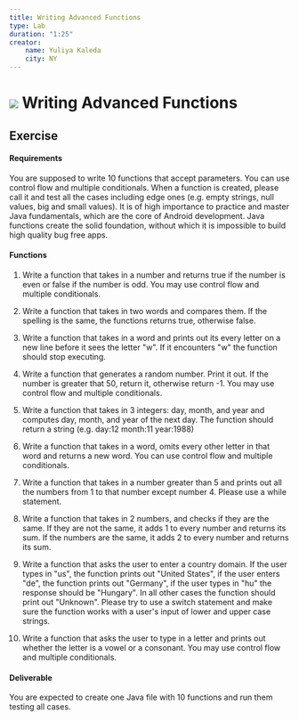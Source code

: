 ```yaml
---
title: Writing Advanced Functions
type: Lab
duration: "1:25"
creator:
    name: Yuliya Kaleda
    city: NY
---
```


# ![](https://ga-dash.s3.amazonaws.com/production/assets/logo-9f88ae6c9c3871690e33280fcf557f33.png) Writing Advanced Functions


## Exercise

#### Requirements
You are supposed to write 10 functions that accept parameters. You can use control flow and multiple conditionals. When a function is created, please call it and test all the cases including edge ones (e.g. empty strings, null values, big and small values). It is of high importance to practice and master Java fundamentals, which are the core of Android development. Java functions create the solid foundation, without which it is impossible to build high quality bug free apps.

#### Functions
1. Write a function that takes in a number and returns true if the number is even or false if the number is odd. You may use
  control flow and multiple conditionals.

2. Write a function that takes in two words and compares them. If the spelling is the same, the functions returns true,
  otherwise false.

3. Write a function that takes in a word and prints out its every letter on a new line before it sees the letter "w". If it encounters "w"
  the function should stop executing.

4. Write a function that generates a random number. Print it out. If the number is greater that 50, return it, otherwise
  return -1. You may use control flow and multiple conditionals.

5. Write a function that takes in 3 integers: day, month, and year and computes day, month, and year of the next day. The
  function should return a string (e.g. day:12 month:11 year:1988)

6. Write a function that takes in a word, omits every other letter in that word and returns a new word. You can use
  control flow and multiple conditionals.

7. Write a function that takes in a number greater than 5 and prints out all the numbers from 1 to that number except number 4. Please use a while statement.

8. Write a function that takes in 2 numbers, and checks if they are the same. If they are not the same, it adds 1 to every number and returns its sum. If the numbers are the same, it adds 2 to every number and returns its sum.

9. Write a function that asks the user to enter a country domain. If the user types in "us", the function prints out "United States", if the user enters "de", the function prints out "Germany", if the user types in "hu" the response should be "Hungary". In all other cases the function should print out "Unknown". Please try to use a switch statement and make sure the function works with a user's input of lower and upper case strings.

10. Write a function that asks the user to type in a letter and prints out whether the letter is a vowel or a consonant.
    You may use control flow and multiple conditionals.

#### Deliverable

You are expected to create one Java file with 10 functions and run them testing all cases.
